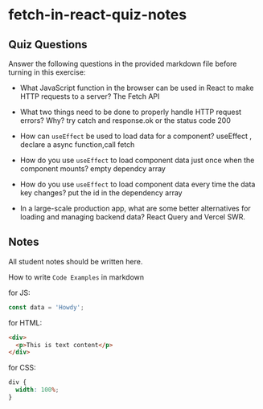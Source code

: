 # fetch-in-react-quiz-notes

## Quiz Questions

Answer the following questions in the provided markdown file before turning in this exercise:

- What JavaScript function in the browser can be used in React to make HTTP requests to a server?
  The Fetch API
- What two things need to be done to properly handle HTTP request errors? Why?
  try catch and response.ok or the status code 200

- How can `useEffect` be used to load data for a component?
  useEffect , declare a async function,call fetch

- How do you use `useEffect` to load component data just once when the component mounts?
  empty dependcy array
- How do you use `useEffect` to load component data every time the data key changes?
  put the id in the dependency array

- In a large-scale production app, what are some better alternatives for loading and managing backend data?
  React Query and Vercel SWR.

## Notes

All student notes should be written here.

How to write `Code Examples` in markdown

for JS:

```javascript
const data = 'Howdy';
```

for HTML:

```html
<div>
  <p>This is text content</p>
</div>
```

for CSS:

```css
div {
  width: 100%;
}
```
